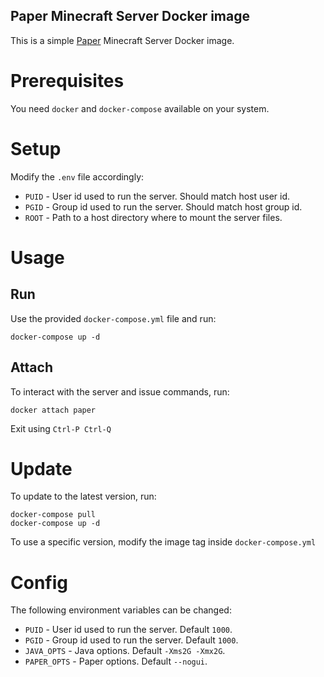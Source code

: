 Paper Minecraft Server Docker image
---

This is a simple [Paper](https://github.com/PaperMC/Paper) Minecraft Server
Docker image.

# Prerequisites

You need `docker` and `docker-compose` available on your system.

# Setup

Modify the `.env` file accordingly:
 * `PUID` - User id used to run the server. Should match host user id.
 * `PGID` - Group id used to run the server. Should match host group id.
 * `ROOT` - Path to a host directory where to mount the server files.

# Usage

## Run

Use the provided `docker-compose.yml` file and run:

```shell
docker-compose up -d
```

## Attach

To interact with the server and issue commands, run:
```shell
docker attach paper
```

Exit using `Ctrl-P Ctrl-Q`

# Update

To update to the latest version, run:
```shell
docker-compose pull
docker-compose up -d
```

To use a specific version, modify the image tag inside `docker-compose.yml`

# Config

The following environment variables can be changed:
 * `PUID` - User id used to run the server. Default `1000`.
 * `PGID` - Group id used to run the server. Default `1000`.
 * `JAVA_OPTS` - Java options. Default `-Xms2G -Xmx2G`.
 * `PAPER_OPTS` - Paper options. Default `--nogui`.
